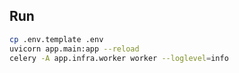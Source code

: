 ## Run
```bash
cp .env.template .env
uvicorn app.main:app --reload
celery -A app.infra.worker worker --loglevel=info
```